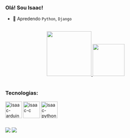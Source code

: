### Olá! Sou Isaac!

- 🌱 Apredendo `Python`, `Django`
<br>
<div align="center">
  <a href="https://github.com/Sisaac5">
  <img height="140em" src="https://github-readme-stats.vercel.app/api?username=Sisaac5&hide=contribs,prs&count_private=true&show_icons=true&theme=github_dark&locale=pt-BR"/>
  <img height="100em" src="https://github-readme-stats.vercel.app/api/top-langs/?username=Sisaac5&count_private=true&&langs_count=3ayout=compact&theme=github_dark&locale=pt-BR"/>
  </a>
</div>
<br>

### Tecnologias:
<div style="display: inline_block">
  <img align="center" alt="isaac-arduino" width="52px" src="https://cdn.jsdelivr.net/gh/devicons/devicon/icons/arduino/arduino-original-wordmark.svg">
  <img align="center" alt="isaac-c" width="52px" src="https://cdn.jsdelivr.net/gh/devicons/devicon/icons/c/c-original.svg">
  <link rel="stylesheet" href="https://cdn.jsdelivr.net/gh/devicons/devicon@v2.15.1/devicon.min.css">     
  <img align="center" alt="isaac-python" width="52px" src="https://cdn.jsdelivr.net/gh/devicons/devicon/icons/python/python-original.svg">
</div>

##
 
<div> 
  <a href = "mailto:isaac.sebastian@academico.ufpb.br"><img src="https://img.shields.io/badge/-Gmail-%23333?style=for-the-badge&logo=gmail&logoColor=white" target="_blank"></a>
  <a href="https://www.linkedin.com/in/isaac-sebastian-a60329191" target="_blank"><img src="https://img.shields.io/badge/-LinkedIn-%230077B5?style=for-the-badge&logo=linkedin&logoColor=white" target="_blank"></a>
</div>
  
